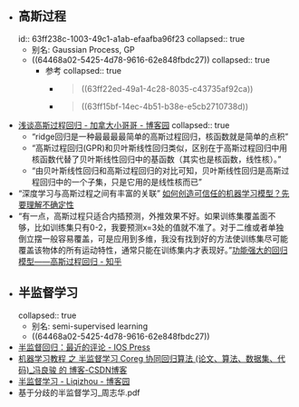 - ## 高斯过程
  id:: 63ff238c-1003-49c1-a1ab-efaafba96f23
  collapsed:: true
	- 别名: Gaussian Process, GP
	- ((64468a02-5425-4d78-9616-62e848fbdc27))
	  collapsed:: true
		- 参考
		  collapsed:: true
			- > ((63ff22ed-49a1-4c28-8035-c43735af92ca))
			- > ((63ff15bf-14ec-4b51-b38e-e5cb2710738d))
- [浅谈高斯过程回归 - 加拿大小哥哥 - 博客园](https://www.cnblogs.com/hxsyl/p/5229746.html)
  collapsed:: true
	- “ridge回归是一种最最最最简单的高斯过程回归，核函数就是简单的点积”
	- “高斯过程回归(GPR)和贝叶斯线性回归类似，区别在于高斯过程回归中用核函数代替了贝叶斯线性回归中的基函数（其实也是核函数，线性核）。”
	- “由贝叶斯线性回归和高斯过程回归的对比可知，贝叶斯线性回归是高斯过程回归中的一个子集，只是它用的是线性核而已”
- “深度学习与高斯过程之间有丰富的关联” [如何创造可信任的机器学习模型？先要理解不确定性](https://baijiahao.baidu.com/s?id=1621977790524086181&wfr=spider&for=pc)
- “有一点，高斯过程只适合内插预测，外推效果不好。如果训练集覆盖面不够，比如训练集只有0-2，我要预测x=3处的值就不准了。对于二维或者单独倒立摆一般容易覆盖，可是应用到多维，我没有找到好的方法使训练集尽可能覆盖该物体的所有运动特性，通常只能在训练集内才表现好。”[功能强大的回归模型——高斯过程回归 - 知乎](https://zhuanlan.zhihu.com/p/99617693)
- ## 半监督学习
  collapsed:: true
	- 别名: semi-supervised learning
	- ((64468a02-5425-4d78-9616-62e848fbdc27))
- [半监督回归：最近的评论 - IOS Press](https://content.iospress.com/articles/journal-of-intelligent-and-fuzzy-systems/ifs169689)
- [机器学习教程 之 半监督学习 Coreg 协同回归算法 (论文、算法、数据集、代码)_冯良骏 的 博客-CSDN博客](https://blog.csdn.net/liangjun_feng/article/details/106444474)
- [半监督学习 - Liqizhou - 博客园](https://www.cnblogs.com/liqizhou/archive/2012/05/11/2496155.html)
- 基于分歧的半监督学习_周志华.pdf